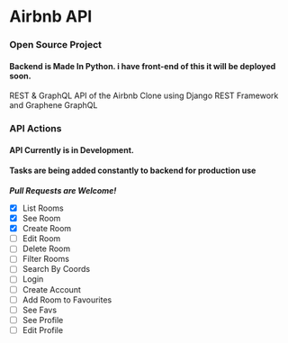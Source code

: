 # Airbnb API
### Open Source Project
#### Backend is Made In Python. i have front-end of this it will be deployed soon.
REST & GraphQL API of the Airbnb Clone using Django REST Framework and Graphene GraphQL

### API Actions
#### API Currently is in Development.
#### Tasks are being added constantly to backend for production use
***Pull Requests are Welcome!***

- [x] List Rooms
- [x] See Room
- [x] Create Room
- [ ] Edit Room
- [ ] Delete Room
- [ ] Filter Rooms
- [ ] Search By Coords
- [ ] Login
- [ ] Create Account
- [ ] Add Room to Favourites
- [ ] See Favs
- [ ] See Profile
- [ ] Edit Profile
